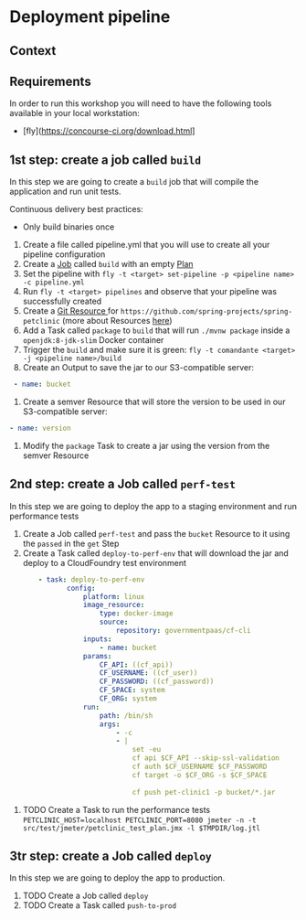 # Deployment pipeline

## Context

## Requirements
In order to run this workshop you will need to have the following tools available in your local workstation:
- [fly](https://concourse-ci.org/download.html]

## 1st step: create a job called `build`
In this step we are going to create a `build` job that will compile the application and run unit tests.

Continuous delivery best practices:
- Only build binaries once

1. Create a file called pipeline.yml that you will use to create all your pipeline configuration
1. Create a [Job](https://concourse-ci.org/jobs.html) called `build` with an empty [Plan](https://concourse-ci.org/jobs.html#job-plan)
1. Set the pipeline with `fly -t <target> set-pipeline -p <pipeline name> -c pipeline.yml`
1. Run `fly -t <target> pipelines` and observe that your pipeline was successfully created
1. Create a [ Git Resource ](https://github.com/concourse/git-resource) for `https://github.com/spring-projects/spring-petclinic` (more about Resources [here](https://concourse-ci.org/resources.html))
1. Add a Task called `package` to `build` that will run `./mvnw package` inside a `openjdk:8-jdk-slim` Docker container
1. Trigger the `build` and make sure it is green: `fly -t comandante <target> -j <pipeline name>/build`
1. Create an Output to save the jar to our S3-compatible server:
```yaml
 - name: bucket                                                                                                                                                                             │·········· type: s3                                                                                                                                                                                 │·········· source:                                                                                                                                                                                  │·········· bucket: devopsdayberlin                                                                                                                                                              │·········· endpoint: http://35.240.36.56:9000                                                                                                                                                   │·········· disable_ssl: true                                                                                                                                                                    │·········· access_key_id: admin                                                                                                                                                                 │·········· secret_access_key: devopsdayberlin2018                                                                                                                                               │·········· regexp: spring-petclinic-(.*).jar
```
1. Create a semver Resource that will store the version to be used in our S3-compatible server:
```yaml
- name: version                                                                                                                                                                            │·········· type: semver                                                                                                                                                                             │·········· source:                                                                                                                                                                                  │·········· driver: s3                                                                                                                                                                           │·········· bucket: devopsdayberlin                                                                                                                                                              │·········· endpoint: http://35.240.36.56:9000                                                                                                                                                   │·········· disable_ssl: true                                                                                                                                                                    │·········· access_key_id: admin                                                                                                                                                                 │·········· secret_access_key: devopsdayberlin2018                                                                                                                                               │·········· key: workshop/release-version
```
1. Modify the `package` Task to create a jar using the version from the semver Resource

## 2nd step: create a Job called `perf-test`
In this step we are going to deploy the app to a staging environment and run performance tests

1. Create a Job called `perf-test` and pass the `bucket` Resource to it using the `passed` in the `get` Step
1. Create a Task called `deploy-to-perf-env` that will download the jar and deploy to a CloudFoundry test environment 
```yaml
       - task: deploy-to-perf-env                                                                                                                                                           │··········
              config:                                                                                                                                                                            │··········
                  platform: linux                                                                                                                                                                │··········
                  image_resource:                                                                                                                                                                │··········
                      type: docker-image                                                                                                                                                         │··········
                      source:                                                                                                                                                                    │··········
                          repository: governmentpaas/cf-cli                                                                                                                                      │··········
                  inputs:                                                                                                                                                                        │··········
                      - name: bucket                                                                                                                                                             │··········
                  params:                                                                                                                                                                        │··········
                      CF_API: ((cf_api))                                                                                                                                                         │··········
                      CF_USERNAME: ((cf_user))                                                                                                                                                   │··········
                      CF_PASSWORD: ((cf_password))                                                                                                                                               │··········
                      CF_SPACE: system                                                                                                                                                           │··········
                      CF_ORG: system                                                                                                                                                             │··········
                  run:                                                                                                                                                                           │··········
                      path: /bin/sh                                                                                                                                                              │··········
                      args:                                                                                                                                                                      │··········
                          - -c                                                                                                                                                                   │··········
                          - |                                                                                                                                                                    │··········
                              set -eu                                                                                                                                                            │··········
                              cf api $CF_API --skip-ssl-validation                                                                                                                               │··········
                              cf auth $CF_USERNAME $CF_PASSWORD                                                                                                                                  │··········
                              cf target -o $CF_ORG -s $CF_SPACE                                                                                                                                  │··········
                                                                                                                                                                                                 │··········
                              cf push pet-clinic1 -p bucket/*.jar
```
1. TODO Create a Task to run the performance tests `PETCLINIC_HOST=localhost PETCLINIC_PORT=8080 jmeter -n -t src/test/jmeter/petclinic_test_plan.jmx -l $TMPDIR/log.jtl`

## 3tr step: create a Job called `deploy`
In this step we are going to deploy the app to production.

1. TODO Create a Job called `deploy`
1. TODO Create a Task called `push-to-prod`
